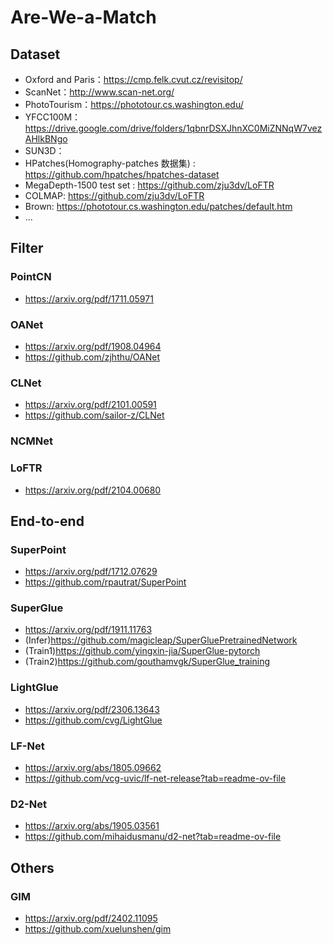 # Are-We-a-Match
## Dataset
- Oxford and Paris：https://cmp.felk.cvut.cz/revisitop/
- ScanNet：http://www.scan-net.org/
- PhotoTourism：https://phototour.cs.washington.edu/
- YFCC100M：https://drive.google.com/drive/folders/1qbnrDSXJhnXC0MiZNNqW7vezAHlkBNgo
- SUN3D：
- HPatches(Homography-patches 数据集) : https://github.com/hpatches/hpatches-dataset
- MegaDepth-1500 test set : https://github.com/zju3dv/LoFTR
- COLMAP:  https://github.com/zju3dv/LoFTR
- Brown: https://phototour.cs.washington.edu/patches/default.htm
- ...
## Filter
### PointCN
- https://arxiv.org/pdf/1711.05971
### OANet
- https://arxiv.org/pdf/1908.04964
- https://github.com/zjhthu/OANet
### CLNet
- https://arxiv.org/pdf/2101.00591
- https://github.com/sailor-z/CLNet
### NCMNet

### LoFTR
- https://arxiv.org/pdf/2104.00680
## End-to-end
### SuperPoint
- https://arxiv.org/pdf/1712.07629
- https://github.com/rpautrat/SuperPoint
### SuperGlue
- https://arxiv.org/pdf/1911.11763
- (Infer)https://github.com/magicleap/SuperGluePretrainedNetwork
- (Train1)https://github.com/yingxin-jia/SuperGlue-pytorch
- (Train2)https://github.com/gouthamvgk/SuperGlue_training
### LightGlue
- https://arxiv.org/pdf/2306.13643
- https://github.com/cvg/LightGlue
### LF-Net
- https://arxiv.org/abs/1805.09662
- https://github.com/vcg-uvic/lf-net-release?tab=readme-ov-file
### D2-Net
- https://arxiv.org/abs/1905.03561
- https://github.com/mihaidusmanu/d2-net?tab=readme-ov-file
## Others
### GIM
- https://arxiv.org/pdf/2402.11095
- https://github.com/xuelunshen/gim
